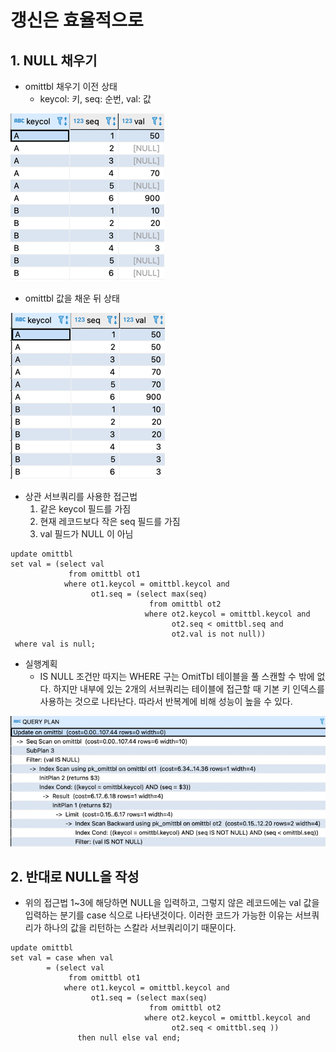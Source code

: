 # 갱신은 효율적으로
## 1. NULL 채우기
- omittbl 채우기 이전 상태
  - keycol: 키, seq: 순번, val: 값

![img.png](img.png)

- omittbl 값을 채운 뒤 상태

![img_1.png](img_1.png)

- 상관 서브쿼리를 사용한 접근법
  1. 같은 keycol 필드를 가짐
  2. 현재 레코드보다 작은 seq 필드를 가짐
  3. val 필드가 NULL 이 아님
  
```roomsql
update omittbl 
set val = (select val 
		     from omittbl ot1
		    where ot1.keycol = omittbl.keycol and
		          ot1.seq = (select max(seq)
		                       from omittbl ot2
		                      where ot2.keycol = omittbl.keycol and 
		                            ot2.seq < omittbl.seq and
		                            ot2.val is not null))
 where val is null;		                           		                
```
- 실행계획
  - IS NULL 조건만 따지는 WHERE 구는 OmitTbl 테이블을 풀 스캔할 수 밖에 없다. 하지만 내부에 있는 2개의 서브쿼리는 테이블에 접근할 때 기본 키 인덱스를 사용하는 것으로 나타난다. 따라서 반복계에 비해 성능이 높을 수 있다. 

![img_2.png](img_2.png)

## 2. 반대로 NULL을 작성
- 위의 접근법 1~3에 해당하면 NULL을 입력하고, 그렇지 않은 레코드에는 val 값을 입력하는 분기를 case 식으로 나타낸것이다. 이러한 코드가 가능한 이유는 서브쿼리가 하나의 값을 리턴하는 스칼라 서브쿼리이기 때문이다.

```roomsql
update omittbl 
set val = case when val
        = (select val 
		     from omittbl ot1
		    where ot1.keycol = omittbl.keycol and
		          ot1.seq = (select max(seq)
		                       from omittbl ot2
		                      where ot2.keycol = omittbl.keycol and 
		                            ot2.seq < omittbl.seq ))
		       then null else val end;     
```
